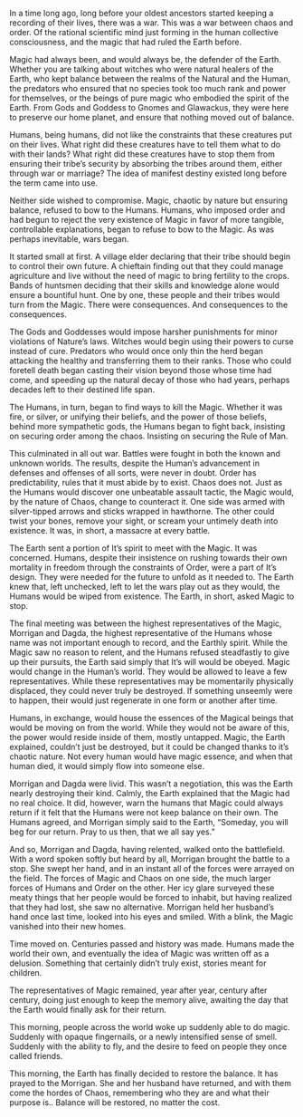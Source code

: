  In a time long ago, long before your oldest ancestors started keeping a recording of their lives, there was a war.  This was a war between chaos and order. Of the rational scientific mind just forming in the human collective consciousness, and the magic that had ruled the Earth before.

Magic had always been, and would always be, the defender of the Earth.  Whether you are talking about witches who were natural healers of the Earth, who kept balance between the realms of the Natural and the Human, the predators who ensured that no species took too much rank and power for themselves, or the beings of pure magic who embodied the spirit of the Earth. From Gods and Goddess to Gnomes and Glawackus, they were here to preserve our home planet, and ensure that nothing moved out of balance.

Humans, being humans, did not like the constraints that these creatures put on their lives.  What right did these creatures have to tell them what to do with their lands?  What right did these creatures have to stop them from ensuring their tribe’s security by absorbing the tribes around them, either through war or marriage? The idea of manifest destiny existed long before the term came into use.  

Neither side wished to compromise.  Magic, chaotic by nature but ensuring balance, refused to bow to the Humans.  Humans, who imposed order and had begun to reject the very existence of Magic in favor of more tangible, controllable explanations, began to refuse to bow to the Magic.  As was perhaps inevitable, wars began.

It started small at first.  A village elder declaring that their tribe should begin to control their own future.  A chieftain finding out that they could manage agriculture and live without the need of magic to bring fertility to the crops.  Bands of huntsmen deciding that their skills and knowledge alone would ensure a bountiful hunt.  One by one, these people and their tribes would turn from the Magic.  There were consequences.  And consequences to the consequences.

The Gods and Goddesses would impose harsher punishments for minor violations of Nature’s laws.  Witches would begin using their powers to curse instead of cure.  Predators who would once only thin the herd began attacking the healthy and transferring them to their ranks.  Those who could foretell death began casting their vision beyond those whose time had come, and speeding up the natural decay of those who had years, perhaps decades left to their destined life span.

The Humans, in turn, began to find ways to kill the Magic.  Whether it was fire, or silver, or unifying their beliefs, and the power of those beliefs, behind more sympathetic gods, the Humans began to fight back, insisting on securing order among the chaos.  Insisting on securing the Rule of Man.

This culminated in all out war.  Battles were fought in both the known and unknown worlds.  The results, despite the Human’s advancement in defenses and offenses of all sorts, were never in doubt.  Order has predictability, rules that it must abide by to exist.  Chaos does not.  Just as the Humans would discover one unbeatable assault tactic, the Magic would, by the nature of Chaos, change to counteract it.  One side was armed with silver-tipped arrows and sticks wrapped in hawthorne. The other could twist your bones, remove your sight, or scream your untimely death into existence.  It was, in short, a massacre at every battle.

The Earth sent a portion of It’s spirit to meet with the Magic.  It was concerned.  Humans, despite their insistence on rushing towards their own mortality in freedom through the constraints of Order, were a part of It’s design.  They were needed for the future to unfold as it needed to.  The Earth knew that, left unchecked, left to let the wars play out as they would, the Humans would be wiped from existence.  The Earth, in short, asked Magic to stop.

The final meeting was between the highest representatives of the Magic, Morrigan and Dagda, the highest representative of the Humans whose name was not important enough to record, and the Earthly spirit.  While the Magic saw no reason to relent, and the Humans refused steadfastly to give up their pursuits, the Earth said simply that It’s will would be obeyed.  Magic would change in the Human’s world.  They would be allowed to leave a few representatives.  While these representatives may be momentarily physically displaced, they could never truly be destroyed.  If something unseemly were to happen, their would just regenerate in one form or another after time.

Humans, in exchange, would house the essences of the Magical beings that would be moving on from the world.  While they would not be aware of this, the power would reside inside of them, mostly untapped.  Magic, the Earth explained, couldn’t just be destroyed, but it could be changed thanks to it’s chaotic nature.  Not every human would have magic essence, and when that human died, it would simply flow into someone else.

Morrigan and Dagda were livid.  This wasn’t a negotiation, this was the Earth nearly destroying their kind.  Calmly, the Earth explained that the Magic had no real choice.  It did, however, warn the humans that Magic could always return if it felt that the Humans were not keep balance on their own.  The Humans agreed, and Morrigan simply said to the Earth, “Someday, you will beg for our return. Pray to us then, that we all say yes.”

And so, Morrigan and Dagda, having relented, walked onto the battlefield.  With a word spoken softly but heard by all, Morrigan brought the battle to a stop.  She swept her hand, and in an instant all of the forces were arrayed on the field.  The forces of Magic and Chaos on one side, the much larger forces of Humans and Order on the other.  Her icy glare surveyed these meaty things that her people would be forced to inhabit, but having realized that they had lost, she saw no alternative. Morrigan held her husband’s hand once last time, looked into his eyes and smiled.  With a blink, the Magic vanished into their new homes.

Time moved on.  Centuries passed and history was made.  Humans made the world their own, and eventually the idea of Magic was written off as a delusion.  Something that certainly didn’t truly exist, stories meant for children.

The representatives of Magic remained, year after year, century after century, doing just enough to keep the memory alive, awaiting the day that the Earth would finally ask for their return.

This morning, people across the world woke up suddenly able to do magic.  Suddenly with opaque fingernails, or a newly intensified sense of smell. Suddenly with the ability to fly, and the desire to feed on people they once called friends.

This morning, the Earth has finally decided to restore the balance. It has prayed to the Morrigan.  She and her husband have returned, and with them come the hordes of Chaos, remembering who they are and what their purpose is..  Balance will be restored, no matter the cost.